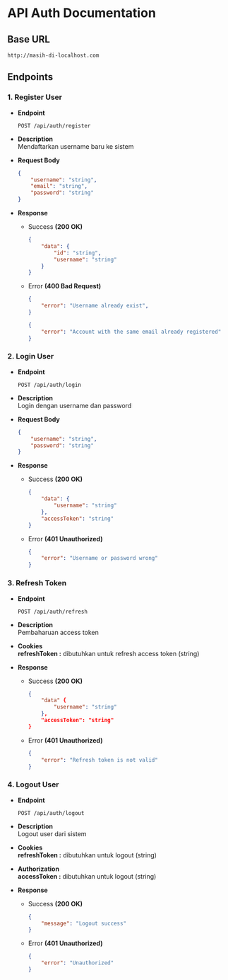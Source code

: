 # API Auth Documentation

## Base URL

```
http://masih-di-localhost.com
```

## Endpoints
### **1. Register User**

- **Endpoint** 
    ```
    POST /api/auth/register
    ``` 

- **Description**   
    Mendaftarkan username baru ke sistem

- **Request Body** 
    ```json
    {
        "username": "string",
        "email": "string",
        "password": "string"
    }
    ```

- **Response** 
    - Success **(200 OK)** 
        ```json
        {
            "data": {
                "id": "string",
                "username": "string"
            }
        }
        ```

    - Error **(400 Bad Request)**  
        ```json
        {
            "error": "Username already exist",
        }
        ```
        ```json
        {
            "error": "Account with the same email already registered"
        }
        ```

### **2. Login User**

- **Endpoint** 
    ```
    POST /api/auth/login
    ``` 

- **Description**   
    Login dengan username dan password

- **Request Body**  
    ```json
    {
        "username": "string",
        "password": "string"
    }
    ```

- **Response** 
    - Success **(200 OK)** 
        ```json
        {
            "data": {
                "username": "string"
            },
            "accessToken": "string"
        }
        ```
    
    - Error **(401 Unauthorized)** 
        ```json
        {
            "error": "Username or password wrong"
        }
        ```

### **3. Refresh Token**

- **Endpoint** 
    ```
    POST /api/auth/refresh
    ``` 

- **Description**   
    Pembaharuan access token

- **Cookies**    
    **refreshToken :** dibutuhkan untuk refresh access token (string) 

- **Response** 
    - Success **(200 OK)** 
        ```json
        {
            "data" {
                "username": "string"
            },
            "accessToken": "string"
        }
        ```

    - Error **(401 Unauthorized)** 
        ```json
        {
            "error": "Refresh token is not valid"
        }
        ```

### **4. Logout User**

- **Endpoint** 
    ```
    POST /api/auth/logout
    ```

- **Description**   
    Logout user dari sistem

- **Cookies**   
    **refreshToken :** dibutuhkan untuk logout (string) 

- **Authorization**   
    **accessToken :** dibutuhkan untuk logout (string)

- **Response** 
    - Success **(200 OK)** 
        ```json
        {
            "message": "Logout success" 
        }
        ```
    
    - Error **(401 Unauthorized)** 
        ```json
        {
            "error": "Unauthorized"
        }
        ```